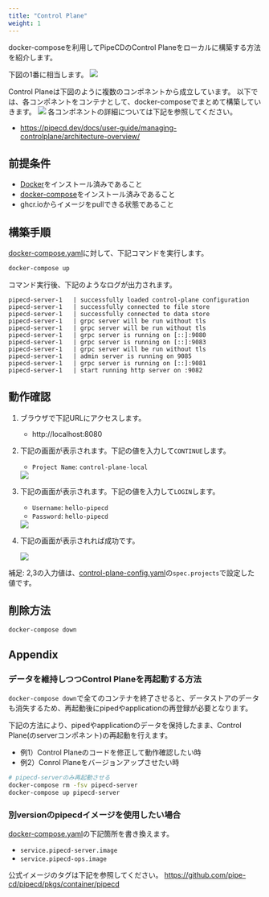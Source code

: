 ```yaml
---
title: "Control Plane"
weight: 1
---
```



docker-composeを利用してPipeCDのControl Planeをローカルに構築する方法を紹介します。

下図の1番に相当します。
<img src="/images/30-local-run/architecture.png">

Control Planeは下図のように複数のコンポネントから成立しています。
以下では、各コンポネントをコンテナとして、docker-composeでまとめて構築していきます。
<img src="/images/control-plane-architecture.png">
各コンポネントの詳細については下記を参照してください。
- https://pipecd.dev/docs/user-guide/managing-controlplane/architecture-overview/

## 前提条件

- [Docker](https://docs.docker.com/engine/)をインストール済みであること
- [docker-compose](https://docs.docker.jp/compose/install.html)をインストール済みであること
- ghcr.ioからイメージをpullできる状態であること

## 構築手順

[docker-compose.yaml](./docker-compose.yaml)に対して、下記コマンドを実行します。
```sh
docker-compose up
```

コマンド実行後、下記のようなログが出力されます。
```log
pipecd-server-1   | successfully loaded control-plane configuration
pipecd-server-1   | successfully connected to file store
pipecd-server-1   | successfully connected to data store
pipecd-server-1   | grpc server will be run without tls
pipecd-server-1   | grpc server will be run without tls
pipecd-server-1   | grpc server is running on [::]:9080
pipecd-server-1   | grpc server is running on [::]:9083
pipecd-server-1   | grpc server will be run without tls
pipecd-server-1   | admin server is running on 9085
pipecd-server-1   | grpc server is running on [::]:9081
pipecd-server-1   | start running http server on :9082
```

## 動作確認

1. ブラウザで下記URLにアクセスします。

    - http://localhost:8080

2. 下記の画面が表示されます。下記の値を入力して`CONTINUE`します。
   - `Project Name`: `control-plane-local`

    <img src="/images/ui/login1.png">

3. 下記の画面が表示されます。下記の値を入力して`LOGIN`します。
   - `Username`: `hello-pipecd`
   - `Password`: `hello-pipecd`

    <img src="/images/ui/login2.png">

4. 下記の画面が表示されれば成功です。

    <img src="/images/ui/applications.png">


補足: 2,3の入力値は、[control-plane-config.yaml](./volume/pipecd-config/control-plane-config.yaml)の`spec.projects`で設定した値です。

## 削除方法

```sh
docker-compose down
```


## Appendix

### データを維持しつつControl Planeを再起動する方法

`docker-compose down`で全てのコンテナを終了させると、データストアのデータも消失するため、再起動後にpipedやapplicationの再登録が必要となります。

下記の方法により、pipedやapplicationのデータを保持したまま、Control Plane(のserverコンポネント)の再起動を行えます。
  - 例1）Control Planeのコードを修正して動作確認したい時
  - 例2）Conrol Planeをバージョンアップさせたい時

```sh
# pipecd-serverのみ再起動させる
docker-compose rm -fsv pipecd-server
docker-compose up pipecd-server
```

### 別versionのpipecdイメージを使用したい場合

[docker-compose.yaml](./docker-compose.yaml)の下記箇所を書き換えます。
- `service.pipecd-server.image`
- `service.pipecd-ops.image`

公式イメージのタグは下記を参照してください。
https://github.com/pipe-cd/pipecd/pkgs/container/pipecd